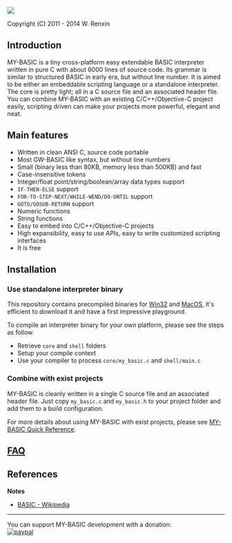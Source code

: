 ![](resource/icon.ico)

Copyright (C) 2011 - 2014 W. Renxin

## Introduction
MY-BASIC is a tiny cross-platform easy extendable BASIC interpreter written in pure C with about 6000 lines of source code. Its grammar is similar to structured BASIC in early era, but without line number. It is aimed to be either an embeddable scripting language or a standalone interpreter. The core is pretty light; all in a C source file and an associated header file. You can combine MY-BASIC with an existing C/C++/Objective-C project easily, scripting driven can make your projects more powerful, elegant and neat.

## Main features
* Written in clean ANSI C, source code portable
* Most GW-BASIC like syntax, but without line numbers
* Small (binary less than 80KB, memory less than 500KB) and fast
* Case-insensitive tokens
* Integer/float point/string/boolean/array data types support
* `IF-THEN-ELSE` support
* `FOR-TO-STEP-NEXT/WHILE-WEND/DO-UNTIL` support
* `GOTO/GOSUB-RETURN` support
* Numeric functions
* String functions
* Easy to embed into C/C++/Objective-C projects
* High expansibility, easy to use APIs, easy to write customized scripting interfaces
* It is free

## Installation

### Use standalone interpreter binary
This repository contains precompiled binaries for [Win32](output/my_basic.exe) and [MacOS](output/my_basic_mac), it's efficient to download it and have a first impressive playground.

To compile an interpreter binary for your own platform, please see the steps as follow.
* Retrieve `core` and `shell` folders
* Setup your compile context
* Use your compiler to process `core/my_basic.c` and `shell/main.c`

### Combine with exist projects
MY-BASIC is cleanly written in a single C source file and an associated header file. Just copy `my_basic.c` and `my_basic.h` to your project folder and add them to a build configuration.

For more details about using MY-BASIC with exist projects, please see [MY-BASIC Quick Reference](MY-BASIC%20Quick%20Reference.pdf).

## [FAQ](https://github.com/paladin-t/my_basic/wiki/FAQ)

## References
**Notes**
* [BASIC - Wikipedia](http://en.wikipedia.org/wiki/BASIC)

-----
You can support MY-BASIC development with a donation:
<br>
[![paypal](https://www.paypalobjects.com/en_US/i/btn/btn_donate_LG.gif)](https://www.paypal.com/cgi-bin/webscr?cmd=_donations&business=hellotony521%40gmail%2ecom&lc=US&item_name=my-basic&no_note=0&currency_code=USD&bn=PP%2dDonationsBF%3abtn_donate_LG%2egif%3aNonHostedGuest)
